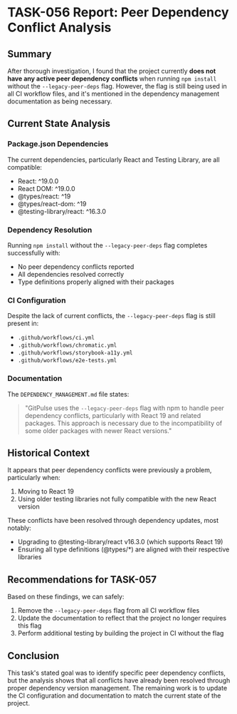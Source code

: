 # TASK-056 Report: Peer Dependency Conflict Analysis

## Summary
After thorough investigation, I found that the project currently **does not have any active peer dependency conflicts** when running `npm install` without the `--legacy-peer-deps` flag. However, the flag is still being used in all CI workflow files, and it's mentioned in the dependency management documentation as being necessary.

## Current State Analysis

### Package.json Dependencies
The current dependencies, particularly React and Testing Library, are all compatible:
- React: ^19.0.0
- React DOM: ^19.0.0
- @types/react: ^19
- @types/react-dom: ^19
- @testing-library/react: ^16.3.0

### Dependency Resolution
Running `npm install` without the `--legacy-peer-deps` flag completes successfully with:
- No peer dependency conflicts reported
- All dependencies resolved correctly
- Type definitions properly aligned with their packages

### CI Configuration
Despite the lack of current conflicts, the `--legacy-peer-deps` flag is still present in:
- `.github/workflows/ci.yml`
- `.github/workflows/chromatic.yml`
- `.github/workflows/storybook-a11y.yml`
- `.github/workflows/e2e-tests.yml`

### Documentation
The `DEPENDENCY_MANAGEMENT.md` file states:
> "GitPulse uses the `--legacy-peer-deps` flag with npm to handle peer dependency conflicts, particularly with React 19 and related packages. This approach is necessary due to the incompatibility of some older packages with newer React versions."

## Historical Context

It appears that peer dependency conflicts were previously a problem, particularly when:
1. Moving to React 19
2. Using older testing libraries not fully compatible with the new React version

These conflicts have been resolved through dependency updates, most notably:
- Upgrading to @testing-library/react v16.3.0 (which supports React 19)
- Ensuring all type definitions (@types/*) are aligned with their respective libraries

## Recommendations for TASK-057

Based on these findings, we can safely:

1. Remove the `--legacy-peer-deps` flag from all CI workflow files
2. Update the documentation to reflect that the project no longer requires this flag
3. Perform additional testing by building the project in CI without the flag

## Conclusion

This task's stated goal was to identify specific peer dependency conflicts, but the analysis shows that all conflicts have already been resolved through proper dependency version management. The remaining work is to update the CI configuration and documentation to match the current state of the project.